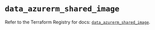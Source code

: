 # `data_azurerm_shared_image`

Refer to the Terraform Registry for docs: [`data_azurerm_shared_image`](https://registry.terraform.io/providers/hashicorp/azurerm/4.44.0/docs/data-sources/shared_image).
